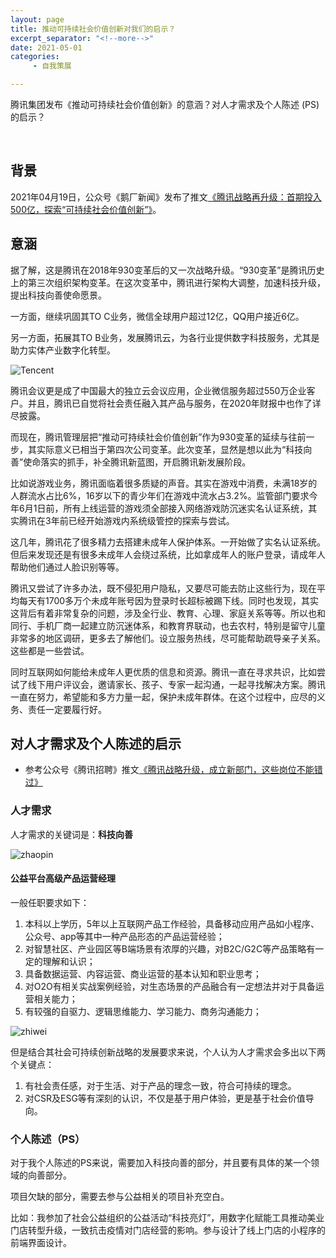 ```yaml
---
layout: page
title: 推动可持续社会价值创新对我们的启示？
excerpt_separator: "<!--more-->"
date: 2021-05-01
categories:
     - 自我策展

---
```

腾讯集团发布《推动可持续社会价值创新》的意涵？对人才需求及个人陈述 (PS) 的启示？
<!--more-->
&nbsp;
## 背景
2021年04月19日，公众号《鹅厂新闻》发布了推文[《腾讯战略再升级：首期投入500亿，探索“可持续社会价值创新”》](https://mp.weixin.qq.com/s/9puAGSuORGeZ7-8EbK_xRQ)。

## 意涵

据了解，这是腾讯在2018年930变革后的又一次战略升级。“930变革”是腾讯历史上的第三次组织架构变革。在这次变革中，腾讯进行架构大调整，加速科技升级，提出科技向善使命愿景。

一方面，继续巩固其TO C业务，微信全球用户超过12亿，QQ用户接近6亿。

另一方面，拓展其TO B业务，发展腾讯云，为各行业提供数字科技服务，尤其是助力实体产业数字化转型。

![Tencent](https://gitee.com/EdisonQXF/Xiaofeng/raw/gh-pages/assets/images/Tencent.jpg)

腾讯会议更是成了中国最大的独立云会议应用，企业微信服务超过550万企业客户。并且，腾讯已自觉将社会责任融入其产品与服务，在2020年财报中也作了详尽披露。

而现在，腾讯管理层把“推动可持续社会价值创新”作为930变革的延续与往前一步，其实际意义已相当于第四次公司变革。此次变革，显然是想以此为“科技向善”使命落实的抓手，补全腾讯新蓝图，开启腾讯新发展阶段。

比如说游戏业务，腾讯面临着很多质疑的声音。其实在游戏中消费，未满18岁的人群流水占比6%，16岁以下的青少年们在游戏中流水占3.2%。监管部门要求今年6月1日前，所有上线运营的游戏须全部接入网络游戏防沉迷实名认证系统，其实腾讯在3年前已经开始游戏内系统级管控的探索与尝试。

这几年，腾讯花了很多精力去搭建未成年人保护体系。一开始做了实名认证系统。但后来发现还是有很多未成年人会绕过系统，比如拿成年人的账户登录，请成年人帮助他们通过人脸识别等等。

腾讯又尝试了许多办法，既不侵犯用户隐私，又要尽可能去防止这些行为，现在平均每天有1700多万个未成年账号因为登录时长超标被踢下线。同时也发现，其实这背后有着非常复杂的问题，涉及全行业、教育、心理、家庭关系等等。所以也和同行、手机厂商一起建立防沉迷体系，和教育界联动，也去农村，特别是留守儿童非常多的地区调研，更多去了解他们。设立服务热线，尽可能帮助疏导亲子关系。这些都是一些尝试。

同时互联网如何能给未成年人更优质的信息和资源。腾讯一直在寻求共识，比如尝试了线下用户评议会，邀请家长、孩子、专家一起沟通，一起寻找解决方案。腾讯一直在努力，希望能和多方力量一起，保护未成年群体。在这个过程中，应尽的义务、责任一定要履行好。

## 对人才需求及个人陈述的启示
- 参考公众号《腾讯招聘》推文[《腾讯战略升级，成立新部门，这些岗位不能错过》](https://mp.weixin.qq.com/s/9DO_pl9r0rA7tynwmELtOA)

### 人才需求
人才需求的关键词是：**科技向善**

![zhaopin](https://gitee.com/EdisonQXF/Xiaofeng/raw/gh-pages/assets/images/zhaopin.png)

#### 公益平台高级产品运营经理
一般任职要求如下：

1. 本科以上学历，5年以上互联网产品工作经验，具备移动应用产品如小程序、公众号、app等其中一种产品形态的产品运营经验；
2. 对智慧社区、产业园区等B端场景有浓厚的兴趣，对B2C/G2C等产品策略有一定的理解和认识；
3. 具备数据运营、内容运营、商业运营的基本认知和职业思考；
4. 对O2O有相关实战案例经验，对生态场景的产品融合有一定想法并对于具备运营相关能力；
5. 有较强的自驱力、逻辑思维能力、学习能力、商务沟通能力；

![zhiwei](https://gitee.com/EdisonQXF/Xiaofeng/raw/gh-pages/assets/images/zhiwei.png)

但是结合其社会可持续创新战略的发展要求来说，个人认为人才需求会多出以下两个关键点：

1. 有社会责任感，对于生活、对于产品的理念一致，符合可持续的理念。
2. 对CSR及ESG等有深刻的认识，不仅是基于用户体验，更是基于社会价值导向。

### 个人陈述（PS）
对于我个人陈述的PS来说，需要加入科技向善的部分，并且要有具体的某一个领域的向善部分。

项目欠缺的部分，需要去参与公益相关的项目补充空白。

比如：我参加了社会公益组织的公益活动“科技亮灯”，用数字化赋能工具推动美业门店转型升级，一致抗击疫情对门店经营的影响。参与设计了线上门店的小程序的前端界面设计。
